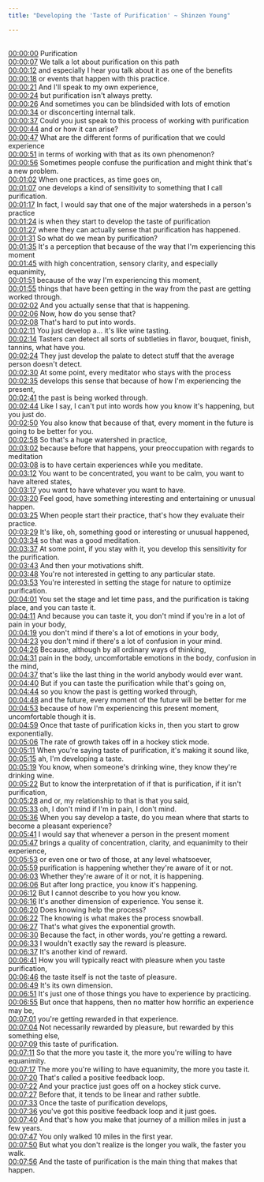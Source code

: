 ```yaml
---
title: "Developing the 'Taste of Purification' ~ Shinzen Young"

---
```

<br>[00:00:00](https://www.youtube.com/watch?v=zKrJIV2OEMg&t=0)   Purification 
<br>[00:00:07](https://www.youtube.com/watch?v=zKrJIV2OEMg&t=7)   We talk a lot about purification on this path 
<br>[00:00:12](https://www.youtube.com/watch?v=zKrJIV2OEMg&t=12)   and especially I hear you talk about it as one of the benefits 
<br>[00:00:18](https://www.youtube.com/watch?v=zKrJIV2OEMg&t=18)   or events that happen with this practice. 
<br>[00:00:21](https://www.youtube.com/watch?v=zKrJIV2OEMg&t=21)   And I'll speak to my own experience, 
<br>[00:00:24](https://www.youtube.com/watch?v=zKrJIV2OEMg&t=24)   but purification isn't always pretty. 
<br>[00:00:26](https://www.youtube.com/watch?v=zKrJIV2OEMg&t=26)   And sometimes you can be blindsided with lots of emotion 
<br>[00:00:34](https://www.youtube.com/watch?v=zKrJIV2OEMg&t=34)   or disconcerting internal talk. 
<br>[00:00:37](https://www.youtube.com/watch?v=zKrJIV2OEMg&t=37)   Could you just speak to this process of working with purification 
<br>[00:00:44](https://www.youtube.com/watch?v=zKrJIV2OEMg&t=44)   and or how it can arise? 
<br>[00:00:47](https://www.youtube.com/watch?v=zKrJIV2OEMg&t=47)   What are the different forms of purification that we could experience 
<br>[00:00:51](https://www.youtube.com/watch?v=zKrJIV2OEMg&t=51)   in terms of working with that as its own phenomenon? 
<br>[00:00:56](https://www.youtube.com/watch?v=zKrJIV2OEMg&t=56)   Sometimes people confuse the purification and might think that's a new problem. 
<br>[00:01:02](https://www.youtube.com/watch?v=zKrJIV2OEMg&t=62)   When one practices, as time goes on, 
<br>[00:01:07](https://www.youtube.com/watch?v=zKrJIV2OEMg&t=67)   one develops a kind of sensitivity to something that I call purification. 
<br>[00:01:17](https://www.youtube.com/watch?v=zKrJIV2OEMg&t=77)   In fact, I would say that one of the major watersheds in a person's practice 
<br>[00:01:24](https://www.youtube.com/watch?v=zKrJIV2OEMg&t=84)   is when they start to develop the taste of purification 
<br>[00:01:27](https://www.youtube.com/watch?v=zKrJIV2OEMg&t=87)   where they can actually sense that purification has happened. 
<br>[00:01:31](https://www.youtube.com/watch?v=zKrJIV2OEMg&t=91)   So what do we mean by purification? 
<br>[00:01:35](https://www.youtube.com/watch?v=zKrJIV2OEMg&t=95)   It's a perception that because of the way that I'm experiencing this moment 
<br>[00:01:45](https://www.youtube.com/watch?v=zKrJIV2OEMg&t=105)   with high concentration, sensory clarity, and especially equanimity, 
<br>[00:01:51](https://www.youtube.com/watch?v=zKrJIV2OEMg&t=111)   because of the way I'm experiencing this moment, 
<br>[00:01:55](https://www.youtube.com/watch?v=zKrJIV2OEMg&t=115)   things that have been getting in the way from the past are getting worked through. 
<br>[00:02:02](https://www.youtube.com/watch?v=zKrJIV2OEMg&t=122)   And you actually sense that that is happening. 
<br>[00:02:06](https://www.youtube.com/watch?v=zKrJIV2OEMg&t=126)   Now, how do you sense that? 
<br>[00:02:08](https://www.youtube.com/watch?v=zKrJIV2OEMg&t=128)   That's hard to put into words. 
<br>[00:02:11](https://www.youtube.com/watch?v=zKrJIV2OEMg&t=131)   You just develop a... it's like wine tasting. 
<br>[00:02:14](https://www.youtube.com/watch?v=zKrJIV2OEMg&t=134)   Tasters can detect all sorts of subtleties in flavor, bouquet, finish, tannins, what have you. 
<br>[00:02:24](https://www.youtube.com/watch?v=zKrJIV2OEMg&t=144)   They just develop the palate to detect stuff that the average person doesn't detect. 
<br>[00:02:30](https://www.youtube.com/watch?v=zKrJIV2OEMg&t=150)   At some point, every meditator who stays with the process 
<br>[00:02:35](https://www.youtube.com/watch?v=zKrJIV2OEMg&t=155)   develops this sense that because of how I'm experiencing the present, 
<br>[00:02:41](https://www.youtube.com/watch?v=zKrJIV2OEMg&t=161)   the past is being worked through. 
<br>[00:02:44](https://www.youtube.com/watch?v=zKrJIV2OEMg&t=164)   Like I say, I can't put into words how you know it's happening, but you just do. 
<br>[00:02:50](https://www.youtube.com/watch?v=zKrJIV2OEMg&t=170)   You also know that because of that, every moment in the future is going to be better for you. 
<br>[00:02:58](https://www.youtube.com/watch?v=zKrJIV2OEMg&t=178)   So that's a huge watershed in practice, 
<br>[00:03:02](https://www.youtube.com/watch?v=zKrJIV2OEMg&t=182)   because before that happens, your preoccupation with regards to meditation 
<br>[00:03:08](https://www.youtube.com/watch?v=zKrJIV2OEMg&t=188)   is to have certain experiences while you meditate. 
<br>[00:03:12](https://www.youtube.com/watch?v=zKrJIV2OEMg&t=192)   You want to be concentrated, you want to be calm, you want to have altered states, 
<br>[00:03:17](https://www.youtube.com/watch?v=zKrJIV2OEMg&t=197)   you want to have whatever you want to have. 
<br>[00:03:20](https://www.youtube.com/watch?v=zKrJIV2OEMg&t=200)   Feel good, have something interesting and entertaining or unusual happen. 
<br>[00:03:25](https://www.youtube.com/watch?v=zKrJIV2OEMg&t=205)   When people start their practice, that's how they evaluate their practice. 
<br>[00:03:29](https://www.youtube.com/watch?v=zKrJIV2OEMg&t=209)   It's like, oh, something good or interesting or unusual happened, 
<br>[00:03:34](https://www.youtube.com/watch?v=zKrJIV2OEMg&t=214)   so that was a good meditation. 
<br>[00:03:37](https://www.youtube.com/watch?v=zKrJIV2OEMg&t=217)   At some point, if you stay with it, you develop this sensitivity for the purification. 
<br>[00:03:43](https://www.youtube.com/watch?v=zKrJIV2OEMg&t=223)   And then your motivations shift. 
<br>[00:03:48](https://www.youtube.com/watch?v=zKrJIV2OEMg&t=228)   You're not interested in getting to any particular state. 
<br>[00:03:53](https://www.youtube.com/watch?v=zKrJIV2OEMg&t=233)   You're interested in setting the stage for nature to optimize purification. 
<br>[00:04:01](https://www.youtube.com/watch?v=zKrJIV2OEMg&t=241)   You set the stage and let time pass, and the purification is taking place, and you can taste it. 
<br>[00:04:11](https://www.youtube.com/watch?v=zKrJIV2OEMg&t=251)   And because you can taste it, you don't mind if you're in a lot of pain in your body, 
<br>[00:04:19](https://www.youtube.com/watch?v=zKrJIV2OEMg&t=259)   you don't mind if there's a lot of emotions in your body, 
<br>[00:04:23](https://www.youtube.com/watch?v=zKrJIV2OEMg&t=263)   you don't mind if there's a lot of confusion in your mind. 
<br>[00:04:26](https://www.youtube.com/watch?v=zKrJIV2OEMg&t=266)   Because, although by all ordinary ways of thinking, 
<br>[00:04:31](https://www.youtube.com/watch?v=zKrJIV2OEMg&t=271)   pain in the body, uncomfortable emotions in the body, confusion in the mind, 
<br>[00:04:37](https://www.youtube.com/watch?v=zKrJIV2OEMg&t=277)   that's like the last thing in the world anybody would ever want. 
<br>[00:04:40](https://www.youtube.com/watch?v=zKrJIV2OEMg&t=280)   But if you can taste the purification while that's going on, 
<br>[00:04:44](https://www.youtube.com/watch?v=zKrJIV2OEMg&t=284)   so you know the past is getting worked through, 
<br>[00:04:48](https://www.youtube.com/watch?v=zKrJIV2OEMg&t=288)   and the future, every moment of the future will be better for me 
<br>[00:04:53](https://www.youtube.com/watch?v=zKrJIV2OEMg&t=293)   because of how I'm experiencing this present moment, uncomfortable though it is. 
<br>[00:04:59](https://www.youtube.com/watch?v=zKrJIV2OEMg&t=299)   Once that taste of purification kicks in, then you start to grow exponentially. 
<br>[00:05:06](https://www.youtube.com/watch?v=zKrJIV2OEMg&t=306)   The rate of growth takes off in a hockey stick mode. 
<br>[00:05:11](https://www.youtube.com/watch?v=zKrJIV2OEMg&t=311)   When you're saying taste of purification, it's making it sound like, 
<br>[00:05:15](https://www.youtube.com/watch?v=zKrJIV2OEMg&t=315)   ah, I'm developing a taste. 
<br>[00:05:19](https://www.youtube.com/watch?v=zKrJIV2OEMg&t=319)   You know, when someone's drinking wine, they know they're drinking wine. 
<br>[00:05:22](https://www.youtube.com/watch?v=zKrJIV2OEMg&t=322)   But to know the interpretation of if that is purification, if it isn't purification, 
<br>[00:05:28](https://www.youtube.com/watch?v=zKrJIV2OEMg&t=328)   and or, my relationship to that is that you said, 
<br>[00:05:33](https://www.youtube.com/watch?v=zKrJIV2OEMg&t=333)   oh, I don't mind if I'm in pain, I don't mind. 
<br>[00:05:36](https://www.youtube.com/watch?v=zKrJIV2OEMg&t=336)   When you say develop a taste, do you mean where that starts to become a pleasant experience? 
<br>[00:05:41](https://www.youtube.com/watch?v=zKrJIV2OEMg&t=341)   I would say that whenever a person in the present moment 
<br>[00:05:47](https://www.youtube.com/watch?v=zKrJIV2OEMg&t=347)   brings a quality of concentration, clarity, and equanimity to their experience, 
<br>[00:05:53](https://www.youtube.com/watch?v=zKrJIV2OEMg&t=353)   or even one or two of those, at any level whatsoever, 
<br>[00:05:59](https://www.youtube.com/watch?v=zKrJIV2OEMg&t=359)   purification is happening whether they're aware of it or not. 
<br>[00:06:03](https://www.youtube.com/watch?v=zKrJIV2OEMg&t=363)   Whether they're aware of it or not, it is happening. 
<br>[00:06:06](https://www.youtube.com/watch?v=zKrJIV2OEMg&t=366)   But after long practice, you know it's happening. 
<br>[00:06:12](https://www.youtube.com/watch?v=zKrJIV2OEMg&t=372)   But I cannot describe to you how you know. 
<br>[00:06:16](https://www.youtube.com/watch?v=zKrJIV2OEMg&t=376)   It's another dimension of experience. You sense it. 
<br>[00:06:20](https://www.youtube.com/watch?v=zKrJIV2OEMg&t=380)   Does knowing help the process? 
<br>[00:06:22](https://www.youtube.com/watch?v=zKrJIV2OEMg&t=382)   The knowing is what makes the process snowball. 
<br>[00:06:27](https://www.youtube.com/watch?v=zKrJIV2OEMg&t=387)   That's what gives the exponential growth. 
<br>[00:06:30](https://www.youtube.com/watch?v=zKrJIV2OEMg&t=390)   Because the fact, in other words, you're getting a reward. 
<br>[00:06:33](https://www.youtube.com/watch?v=zKrJIV2OEMg&t=393)   I wouldn't exactly say the reward is pleasure. 
<br>[00:06:37](https://www.youtube.com/watch?v=zKrJIV2OEMg&t=397)   It's another kind of reward. 
<br>[00:06:41](https://www.youtube.com/watch?v=zKrJIV2OEMg&t=401)   How you will typically react with pleasure when you taste purification, 
<br>[00:06:46](https://www.youtube.com/watch?v=zKrJIV2OEMg&t=406)   the taste itself is not the taste of pleasure. 
<br>[00:06:49](https://www.youtube.com/watch?v=zKrJIV2OEMg&t=409)   It's its own dimension. 
<br>[00:06:51](https://www.youtube.com/watch?v=zKrJIV2OEMg&t=411)   It's just one of those things you have to experience by practicing. 
<br>[00:06:55](https://www.youtube.com/watch?v=zKrJIV2OEMg&t=415)   But once that happens, then no matter how horrific an experience may be, 
<br>[00:07:01](https://www.youtube.com/watch?v=zKrJIV2OEMg&t=421)   you're getting rewarded in that experience. 
<br>[00:07:04](https://www.youtube.com/watch?v=zKrJIV2OEMg&t=424)   Not necessarily rewarded by pleasure, but rewarded by this something else, 
<br>[00:07:09](https://www.youtube.com/watch?v=zKrJIV2OEMg&t=429)   this taste of purification. 
<br>[00:07:11](https://www.youtube.com/watch?v=zKrJIV2OEMg&t=431)   So that the more you taste it, the more you're willing to have equanimity. 
<br>[00:07:17](https://www.youtube.com/watch?v=zKrJIV2OEMg&t=437)   The more you're willing to have equanimity, the more you taste it. 
<br>[00:07:20](https://www.youtube.com/watch?v=zKrJIV2OEMg&t=440)   That's called a positive feedback loop. 
<br>[00:07:22](https://www.youtube.com/watch?v=zKrJIV2OEMg&t=442)   And your practice just goes off on a hockey stick curve. 
<br>[00:07:27](https://www.youtube.com/watch?v=zKrJIV2OEMg&t=447)   Before that, it tends to be linear and rather subtle. 
<br>[00:07:33](https://www.youtube.com/watch?v=zKrJIV2OEMg&t=453)   Once the taste of purification develops, 
<br>[00:07:36](https://www.youtube.com/watch?v=zKrJIV2OEMg&t=456)   you've got this positive feedback loop and it just goes. 
<br>[00:07:40](https://www.youtube.com/watch?v=zKrJIV2OEMg&t=460)   And that's how you make that journey of a million miles in just a few years. 
<br>[00:07:47](https://www.youtube.com/watch?v=zKrJIV2OEMg&t=467)   You only walked 10 miles in the first year. 
<br>[00:07:50](https://www.youtube.com/watch?v=zKrJIV2OEMg&t=470)   But what you don't realize is the longer you walk, the faster you walk. 
<br>[00:07:56](https://www.youtube.com/watch?v=zKrJIV2OEMg&t=476)   And the taste of purification is the main thing that makes that happen. 
<br>
